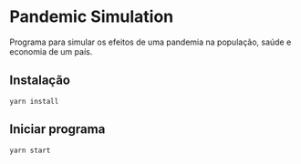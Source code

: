# Pandemic Simulation

Programa para simular os efeitos de uma pandemia na população, saúde e economia de um país.

## Instalação

```
yarn install
```

## Iniciar programa

```
yarn start
```
